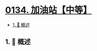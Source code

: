 # [0134. 加油站【中等】](https://github.com/Tdahuyou/TNotes.leetcode/tree/main/notes/0134.%20%E5%8A%A0%E6%B2%B9%E7%AB%99%E3%80%90%E4%B8%AD%E7%AD%89%E3%80%91)

<!-- region:toc -->

- [1. 📝 概述](#1--概述)

<!-- endregion:toc -->

## 1. 📝 概述
